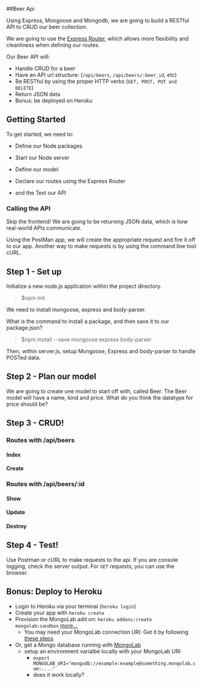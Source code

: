 ##Beer Api

Using Express, Mongoose and Mongodb, we are going to build a RESTful API to CRUD our beer collection.

We are going to use the [Express Router](http://expressjs.com/4x/api.html#router), which allows more flexibility and cleanliness when defining our routes.

Our Beer API will:
 - Handle CRUD for a beer
 - Have an API url structure: (`/api/beers`, `/api/beers/:beer_id`, etc)
 - Be RESTful by using the proper HTTP verbs (`GET, POST, PUT and DELETE`)
 - Return JSON data
 - Bonus: be deployed on Heroku 

## Getting Started

To get started, we need to:

 - Define our Node packages

 - Start our Node server

 - Define our model

 - Declare our routes using the Express Router

 - and the Text our API

### Calling the API

Skip the frontend! We are going to be returning JSON data, which is how real-world APIs communicate.

Using the PostMan app, we will create the appropriate request and fire it off to our app. Another way to make requests is by using the command line tool cURL.

## Step 1 - Set up

Initialize a new node.js application within the project directory. 

> $npm init

We need to install mongoose, express and body-parser.

What is the command to install a package, and then save it to our package.json?

> $npm install --save mongoose express body-parser

Then, within server.js, setup Mongoose, Express and body-parser to handle POSTed data.

## Step 2 - Plan our model

We are going to create one model to start off with, called Beer. The Beer model will have a name, kind and price. What do you think the datatype for price should be?

## Step 3 - CRUD!

### Routes with /api/beers

#### Index

#### Create

### Routes with /api/beers/:id

#### Show

#### Update

#### Destroy

## Step 4 - Test!

Use Postman or cURL to make requests to the api. If you are console logging, check the server output. For `GET` requests, you can use the browser.

## Bonus: Deploy to Heroku

 - Login to Heroku via your terminal (`heroku login`)
 - Create your app with `heroku create`
 - Provision the MongoLab add on: `heroku addons:create mongolab:sandbox` [more...](https://elements.heroku.com/addons/mongolab)
   - You may need your MongoLab connection URI: Get it by following [these steps](https://devcenter.heroku.com/articles/mongolab#getting-your-connection-uri)
 - Or, get a Mongo database running with [MongoLab](https://mlab.com/)
   - setup an environment varialbe locally with your MongoLab URI
     - `export MONGOLAB_URI="mongodb://example:example@something.mongolab.com:...."`
     - does it work locally?
